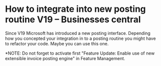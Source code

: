 # How to integrate into new posting routine V19 – Businesses central 

Since V19 Microsoft has introduced a new posting interface. Depending how you concepted your integration in to a posting routine you might have to refactor your code. Maybe you can use this one.

*NOTE: Do not forget to activate first "Feature Update: Enable use of new extensible invoice posting engine" in Feature Management.
